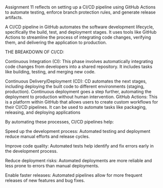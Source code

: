Assignment 11 reflects on setting up a CI/CD pipeline using GitHub Actions to automate testing, enforce branch protection
rules, and generate release artifacts.

A CI/CD pipeline in GitHub automates the software development lifecycle, specifically the build, test, and deployment stages. 
It uses tools like GitHub Actions to streamline the process of integrating code changes, verifying them, and delivering the application to production. 

THE BREAKDOWN OF CI/CD:

Continuous Integration (CI):
This phase involves automatically integrating code changes from developers into a shared repository. It includes tasks like building, testing, and merging new code. 

Continuous Delivery/Deployment (CD):
CD automates the next stages, including deploying the built code to different environments (staging, production). 
Continuous deployment goes a step further, automating the deployment to production without human intervention. 
GitHub Actions:
This is a platform within GitHub that allows users to create custom workflows for their CI/CD pipelines. 
It can be used to automate tasks like packaging, releasing, and deploying applications

By automating these processes, CI/CD pipelines help: 

Speed up the development process:
Automated testing and deployment reduce manual efforts and release cycles.

Improve code quality:
Automated tests help identify and fix errors early in the development process.

Reduce deployment risks:
Automated deployments are more reliable and less prone to errors than manual deployments.

Enable faster releases:
Automated pipelines allow for more frequent releases of new features and bug fixes.
